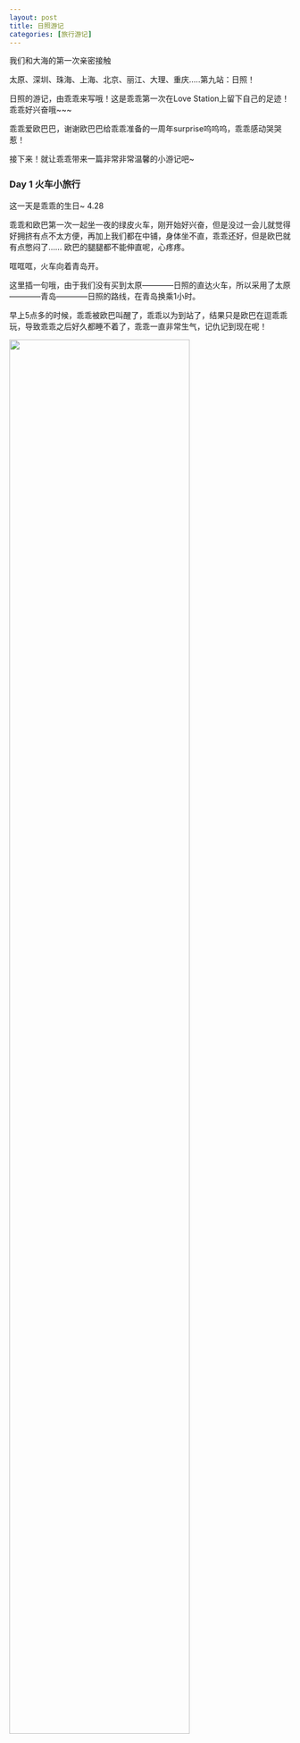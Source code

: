 ```yaml
---
layout: post
title: 日照游记
categories: [旅行游记]
---
```


我们和大海的第一次亲密接触

太原、深圳、珠海、上海、北京、丽江、大理、重庆.....第九站：日照！

日照的游记，由乖乖来写哦！这是乖乖第一次在Love Station上留下自己的足迹！乖乖好兴奋哦~~~

乖乖爱欧巴巴，谢谢欧巴巴给乖乖准备的一周年surprise呜呜呜，乖乖感动哭哭惹！

接下来！就让乖乖带来一篇非常非常温馨的小游记吧~

### Day 1 火车小旅行
这一天是乖乖的生日~ 4.28

乖乖和欧巴第一次一起坐一夜的绿皮火车，刚开始好兴奋，但是没过一会儿就觉得好拥挤有点不太方便，再加上我们都在中铺，身体坐不直，乖乖还好，但是欧巴就有点憋闷了…… 欧巴的腿腿都不能伸直呢，心疼疼。

哐哐哐，火车向着青岛开。

这里插一句哦，由于我们没有买到太原————日照的直达火车，所以采用了太原————青岛————日照的路线，在青岛换乘1小时。

早上5点多的时候，乖乖被欧巴叫醒了，乖乖以为到站了，结果只是欧巴在逗乖乖玩，导致乖乖之后好久都睡不着了，乖乖一直非常生气，记仇记到现在呢！

<img src="https://raw.githubusercontent.com/FL-lovestation/FL-lovestation.github.io/main/images/picture1_hate.png" width="80%"/>




